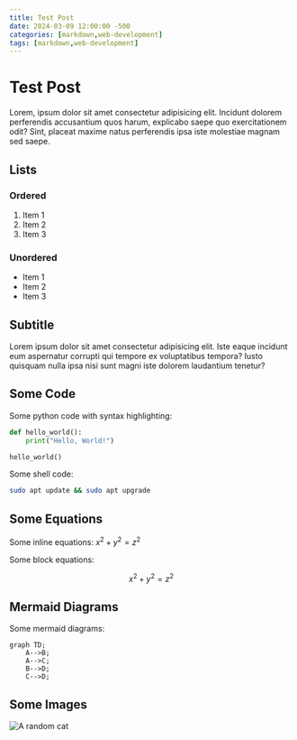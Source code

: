 ```yaml
---
title: Test Post
date: 2024-03-09 12:00:00 -500
categories: [markdown,web-development]
tags: [markdown,web-development]
---
```


# Test Post

Lorem, ipsum dolor sit amet consectetur adipisicing elit. Incidunt dolorem perferendis accusantium quos harum, explicabo saepe quo exercitationem odit? Sint, placeat maxime natus perferendis ipsa iste molestiae magnam sed saepe.

## Lists

### Ordered

1. Item 1
2. Item 2
3. Item 3

### Unordered

- Item 1
- Item 2
- Item 3

## Subtitle

Lorem ipsum dolor sit amet consectetur adipisicing elit. Iste eaque incidunt eum aspernatur corrupti qui tempore ex voluptatibus tempora? Iusto quisquam nulla ipsa nisi sunt magni iste dolorem laudantium tenetur?

## Some Code

Some python code with syntax highlighting:

```py
def hello_world():
    print("Hello, World!")

hello_world()
```

Some shell code:

```sh
sudo apt update && sudo apt upgrade
```

## Some Equations

Some inline equations: $x^2 + y^2 = z^2$

Some block equations:

$$
x^2 + y^2 = z^2
$$

## Mermaid Diagrams

Some mermaid diagrams:

```mermaid
graph TD;
    A-->B;
    A-->C;
    B-->D;
    C-->D;
```

## Some Images

![A random cat](https://cataas.com/cat)
